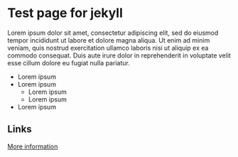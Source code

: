 # Test page for jekyll

Lorem ipsum dolor sit amet, consectetur adipiscing elit, sed do eiusmod tempor incididunt ut labore et dolore magna aliqua. Ut enim ad minim veniam, quis nostrud exercitation ullamco laboris nisi ut aliquip ex ea commodo consequat. Duis aute irure dolor in reprehenderit in voluptate velit esse cillum dolore eu fugiat nulla pariatur.


* Lorem ipsum
* Lorem ipsum
  * Lorem ipsum
  * Lorem ipsum
* Lorem ipsum



## Links

[More information](https://loremipsum.io/ultimate-list-of-lorem-ipsum-generators/)
